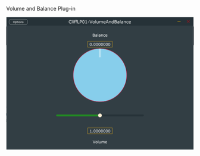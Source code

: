 Volume and Balance Plug-in

![Test Image](https://github.com/clifflinrichie/VolumePlugIn/blob/master/GUI.PNG)
